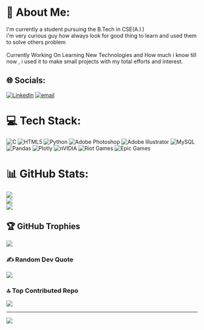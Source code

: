 # 💫 About Me:
I'm currently a student pursuing the B.Tech in CSE(A.I.) <br>i'm very curious guy how always look for good thing to learn and used them to solve others problem<br><br>Currently Working On Learning New Technologies and How much i know till now , i used it to make small projects with my total efforts and interest.<br>


## 🌐 Socials:
[![LinkedIn](https://img.shields.io/badge/LinkedIn-%230077B5.svg?logo=linkedin&logoColor=white)](url:www.linkedin.com/in/krunal-point) [![email](https://img.shields.io/badge/Email-D14836?logo=gmail&logoColor=white)](mailto:parmarkrunal1805@gmail.com) 

# 💻 Tech Stack:
![C](https://img.shields.io/badge/c-%2300599C.svg?style=plastic&logo=c&logoColor=white) ![HTML5](https://img.shields.io/badge/html5-%23E34F26.svg?style=plastic&logo=html5&logoColor=white) ![Python](https://img.shields.io/badge/python-3670A0?style=plastic&logo=python&logoColor=ffdd54) ![Adobe Photoshop](https://img.shields.io/badge/adobe%20photoshop-%2331A8FF.svg?style=plastic&logo=adobe%20photoshop&logoColor=white) ![Adobe Illustrator](https://img.shields.io/badge/adobe%20illustrator-%23FF9A00.svg?style=plastic&logo=adobe%20illustrator&logoColor=white) ![MySQL](https://img.shields.io/badge/mysql-4479A1.svg?style=plastic&logo=mysql&logoColor=white) ![Pandas](https://img.shields.io/badge/pandas-%23150458.svg?style=plastic&logo=pandas&logoColor=white) ![Plotly](https://img.shields.io/badge/Plotly-%233F4F75.svg?style=plastic&logo=plotly&logoColor=white) ![nVIDIA](https://img.shields.io/badge/nVIDIA-%2376B900.svg?style=plastic&logo=nVIDIA&logoColor=white) ![Riot Games](https://img.shields.io/badge/riotgames-D32936.svg?style=plastic&logo=riotgames&logoColor=white) ![Epic Games](https://img.shields.io/badge/epicgames-%23313131.svg?style=plastic&logo=epicgames&logoColor=white)
# 📊 GitHub Stats:
![](https://github-readme-stats.vercel.app/api?username=KRUMER2023&theme=dark&hide_border=false&include_all_commits=false&count_private=false)<br/>
![](https://github-readme-streak-stats.herokuapp.com/?user=KRUMER2023&theme=dark&hide_border=false)<br/>
![](https://github-readme-stats.vercel.app/api/top-langs/?username=KRUMER2023&theme=dark&hide_border=false&include_all_commits=false&count_private=false&layout=compact)

## 🏆 GitHub Trophies
![](https://github-profile-trophy.vercel.app/?username=KRUMER2023&theme=radical&no-frame=false&no-bg=true&margin-w=4)

### ✍️ Random Dev Quote
![](https://quotes-github-readme.vercel.app/api?type=horizontal&theme=tokyonight)

### 🔝 Top Contributed Repo
![](https://github-contributor-stats.vercel.app/api?username=KRUMER2023&limit=5&theme=dark&combine_all_yearly_contributions=true)

---
[![](https://visitcount.itsvg.in/api?id=KRUMER2023&icon=4&color=6)](https://visitcount.itsvg.in)

<!-- Proudly created with GPRM ( https://gprm.itsvg.in ) -->
